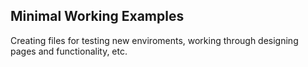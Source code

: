 ## Minimal Working Examples

Creating files for testing new enviroments, working through designing pages and functionality, etc.
